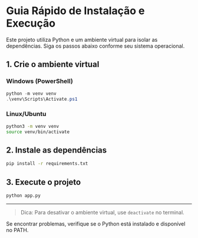 # Guia Rápido de Instalação e Execução

Este projeto utiliza Python e um ambiente virtual para isolar as dependências. Siga os passos abaixo conforme seu sistema operacional.

## 1. Crie o ambiente virtual

### Windows (PowerShell)

```powershell
python -m venv venv
.\venv\Scripts\Activate.ps1
```

### Linux/Ubuntu

```bash
python3 -m venv venv
source venv/bin/activate
```

## 2. Instale as dependências

```bash
pip install -r requirements.txt
```

## 3. Execute o projeto

```bash
python app.py
```

---

> Dica: Para desativar o ambiente virtual, use `deactivate` no terminal.

Se encontrar problemas, verifique se o Python está instalado e disponível no PATH.
